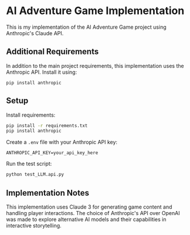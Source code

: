 # AI Adventure Game Implementation

This is my implementation of the AI Adventure Game project using Anthropic's Claude API.

## Additional Requirements

In addition to the main project requirements, this implementation uses the Anthropic API. Install it using:



``` terminal
pip install anthropic
```

## Setup

Install requirements:
   ```bash
   pip install -r requirements.txt
   pip install anthropic
   ```
Create a `.env` file with your Anthropic API key:
   ```
   ANTHROPIC_API_KEY=your_api_key_here
   ```
Run the test script:
   ```bash
   python test_LLM.api.py
   ```

## Implementation Notes

This implementation uses Claude 3 for generating game content and handling player interactions. The choice of Anthropic's API over OpenAI was made to explore alternative AI models and their capabilities in interactive storytelling.